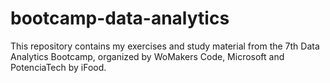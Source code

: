 # bootcamp-data-analytics
This repository contains my exercises and study material from the 7th Data Analytics Bootcamp, organized by WoMakers Code, Microsoft and PotenciaTech by iFood.
